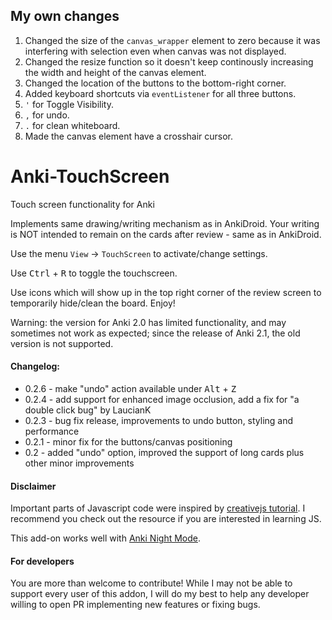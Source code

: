 ## My own changes
1. Changed the size of the `canvas_wrapper` element to zero because it was interfering with selection even when canvas was not displayed.
2. Changed the resize function so it doesn't keep continously increasing the width and height of the canvas element.
3. Changed the location of the buttons to the bottom-right corner.
4. Added keyboard shortcuts via `eventListener` for all three buttons.
  1. `'` for Toggle Visibility.
  2. `,` for undo.
  3. `.` for clean whiteboard.
5. Made the canvas element have a crosshair cursor.

# Anki-TouchScreen
Touch screen functionality for Anki

Implements same drawing/writing mechanism as in AnkiDroid. Your writing is NOT intended to remain on the cards after review - same as in AnkiDroid.

Use the menu `View` → `TouchScreen` to activate/change settings.

Use <kbd>Ctrl</kbd> + <kbd>R</kbd> to toggle the touchscreen.

Use icons which will show up in the top right corner of the review screen to temporarily hide/clean the board.
Enjoy!

Warning: the version for Anki 2.0 has limited functionality, and may sometimes not work as expected; since the release of Anki 2.1, the old version is not supported.


#### Changelog:
- 0.2.6 - make "undo" action available under <kbd>Alt</kbd> + <kbd>Z</kbd>
- 0.2.4 - add support for enhanced image occlusion, add a fix for "a double click bug" by LaucianK 
- 0.2.3 - bug fix release, improvements to undo button, styling and performance
- 0.2.1 - minor fix for the buttons/canvas positioning
- 0.2 - added "undo" option, improved the support of long cards plus other minor improvements

#### Disclaimer
Important parts of Javascript code were inspired by <a href="http://creativejs.com/tutorials/painting-with-pixels/index.html" rel="nofollow">creativejs tutorial</a>. I recommend you check out the resource if you are interested in learning JS.

This add-on works well with <a href="https://ankiweb.net/shared/info/1496166067">Anki Night Mode</a>.

#### For developers
You are more than welcome to contribute! While I may not be able to support every user of this addon, I will do my best to help any developer willing to open PR implementing new features or fixing bugs.
